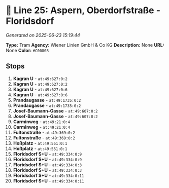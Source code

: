 # 🚊 Line 25: Aspern, Oberdorfstraße - Floridsdorf

*Generated on 2025-06-23 15:19:44*

**Type:** Tram
**Agency:** Wiener Linien GmbH & Co KG
**Description:** None
**URL:** None
**Color:** `#C00808`

## Stops

1. **Kagran U** - `at:49:627:0:2`
2. **Kagran U** - `at:49:627:0:2`
3. **Kagran U** - `at:49:627:0:6`
4. **Kagran U** - `at:49:627:0:6`
5. **Prandaugasse** - `at:49:1735:0:2`
6. **Prandaugasse** - `at:49:1735:0:2`
7. **Josef-Baumann-Gasse** - `at:49:607:0:2`
8. **Josef-Baumann-Gasse** - `at:49:607:0:2`
9. **Carminweg** - `at:49:21:0:4`
10. **Carminweg** - `at:49:21:0:4`
11. **Fultonstraße** - `at:49:369:0:2`
12. **Fultonstraße** - `at:49:369:0:2`
13. **Hoßplatz** - `at:49:551:0:1`
14. **Hoßplatz** - `at:49:551:0:1`
15. **Floridsdorf S+U** - `at:49:334:0:9`
16. **Floridsdorf S+U** - `at:49:334:0:9`
17. **Floridsdorf S+U** - `at:49:334:0:3`
18. **Floridsdorf S+U** - `at:49:334:0:3`
19. **Floridsdorf S+U** - `at:49:334:0:11`
20. **Floridsdorf S+U** - `at:49:334:0:11`
